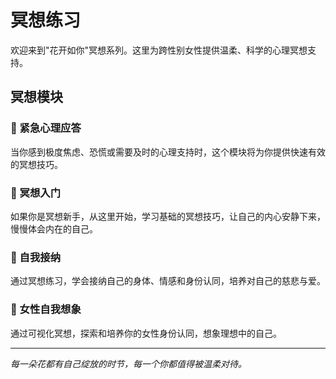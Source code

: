 # 冥想练习

欢迎来到"花开如你"冥想系列。这里为跨性别女性提供温柔、科学的心理冥想支持。

## 冥想模块

### 🚨 紧急心理应答
当你感到极度焦虑、恐慌或需要及时的心理支持时，这个模块将为你提供快速有效的冥想技巧。

### 🌱 冥想入门
如果你是冥想新手，从这里开始，学习基础的冥想技巧，让自己的内心安静下来，慢慢体会内在的自己。

### 💖 自我接纳
通过冥想练习，学会接纳自己的身体、情感和身份认同，培养对自己的慈悲与爱。

### 🌸 女性自我想象
通过可视化冥想，探索和培养你的女性身份认同，想象理想中的自己。

---

*每一朵花都有自己绽放的时节，每一个你都值得被温柔对待。*
